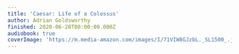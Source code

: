 ```yaml
---
title: 'Caesar: Life of a Colossus'
author: Adrian Goldsworthy
finished: 2020-06-28T00:00:00.000Z
audiobook: true
coverImage: 'https://m.media-amazon.com/images/I/71VIW8GJzbL._SL1500_.jpg'
---
```

